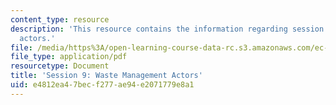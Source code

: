 ```yaml
---
content_type: resource
description: 'This resource contains the information regarding session 9: Waste management
  actors.'
file: /media/https%3A/open-learning-course-data-rc.s3.amazonaws.com/ec-716-d-lab-waste-fall-2015/e4812ea47becf277ae94e2071779e8a1_MITEC_716F15_Session9.pdf
file_type: application/pdf
resourcetype: Document
title: 'Session 9: Waste Management Actors'
uid: e4812ea4-7bec-f277-ae94-e2071779e8a1
---
```

